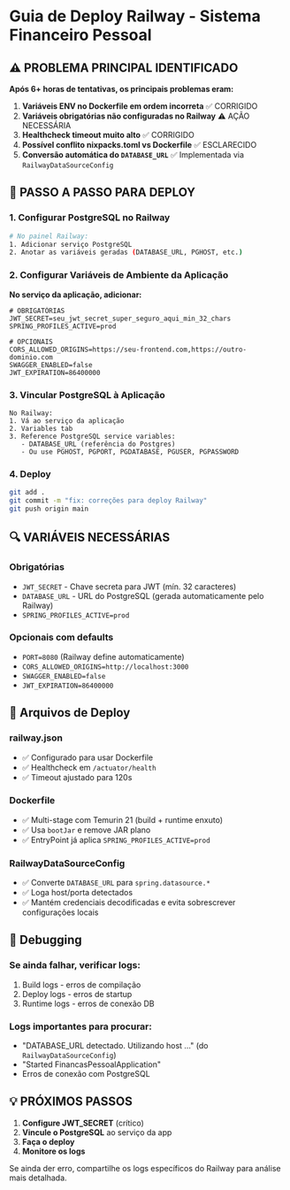 # Guia de Deploy Railway - Sistema Financeiro Pessoal

## ⚠️ PROBLEMA PRINCIPAL IDENTIFICADO

**Após 6+ horas de tentativas, os principais problemas eram:**

1. **Variáveis ENV no Dockerfile em ordem incorreta** ✅ CORRIGIDO
2. **Variáveis obrigatórias não configuradas no Railway** ⚠️ AÇÃO NECESSÁRIA
3. **Healthcheck timeout muito alto** ✅ CORRIGIDO
4. **Possível conflito nixpacks.toml vs Dockerfile** ✅ ESCLARECIDO
5. **Conversão automática do `DATABASE_URL`** ✅ Implementada via `RailwayDataSourceConfig`

## 🚀 PASSO A PASSO PARA DEPLOY

### 1. Configurar PostgreSQL no Railway

```bash
# No painel Railway:
1. Adicionar serviço PostgreSQL
2. Anotar as variáveis geradas (DATABASE_URL, PGHOST, etc.)
```

### 2. Configurar Variáveis de Ambiente da Aplicação

**No serviço da aplicação, adicionar:**

```env
# OBRIGATÓRIAS
JWT_SECRET=seu_jwt_secret_super_seguro_aqui_min_32_chars
SPRING_PROFILES_ACTIVE=prod

# OPCIONAIS
CORS_ALLOWED_ORIGINS=https://seu-frontend.com,https://outro-dominio.com
SWAGGER_ENABLED=false
JWT_EXPIRATION=86400000
```

### 3. Vincular PostgreSQL à Aplicação

```
No Railway:
1. Vá ao serviço da aplicação
2. Variables tab
3. Reference PostgreSQL service variables:
   - DATABASE_URL (referência do Postgres)
   - Ou use PGHOST, PGPORT, PGDATABASE, PGUSER, PGPASSWORD
```

### 4. Deploy

```bash
git add .
git commit -m "fix: correções para deploy Railway"
git push origin main
```

## 🔍 VARIÁVEIS NECESSÁRIAS

### Obrigatórias

- `JWT_SECRET` - Chave secreta para JWT (mín. 32 caracteres)
- `DATABASE_URL` - URL do PostgreSQL (gerada automaticamente pelo Railway)
- `SPRING_PROFILES_ACTIVE=prod`

### Opcionais com defaults

- `PORT=8080` (Railway define automaticamente)
- `CORS_ALLOWED_ORIGINS=http://localhost:3000`
- `SWAGGER_ENABLED=false`
- `JWT_EXPIRATION=86400000`

## 🐳 Arquivos de Deploy

### railway.json

- ✅ Configurado para usar Dockerfile
- ✅ Healthcheck em `/actuator/health`
- ✅ Timeout ajustado para 120s

### Dockerfile

- ✅ Multi-stage com Temurin 21 (build + runtime enxuto)
- ✅ Usa `bootJar` e remove JAR plano
- ✅ EntryPoint já aplica `SPRING_PROFILES_ACTIVE=prod`

### RailwayDataSourceConfig

- ✅ Converte `DATABASE_URL` para `spring.datasource.*`
- ✅ Loga host/porta detectados
- ✅ Mantém credenciais decodificadas e evita sobrescrever configurações locais

## 🔧 Debugging

### Se ainda falhar, verificar logs:

1. Build logs - erros de compilação
2. Deploy logs - erros de startup
3. Runtime logs - erros de conexão DB

### Logs importantes para procurar:

- "DATABASE_URL detectado. Utilizando host ..." (do `RailwayDataSourceConfig`)
- "Started FinancasPessoalApplication"
- Erros de conexão com PostgreSQL

## 💡 PRÓXIMOS PASSOS

1. **Configure JWT_SECRET** (crítico)
2. **Vincule o PostgreSQL** ao serviço da app
3. **Faça o deploy**
4. **Monitore os logs**

Se ainda der erro, compartilhe os logs específicos do Railway para análise mais detalhada.
